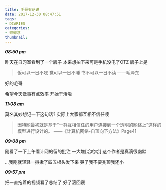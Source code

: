 ```yaml
---
title: 毛哥有话说
date: 2017-12-30 08:47:51
tags: 
- DIARIES
categories: 
- 碎碎念
thumbnail:
---
```

***08:50 pm***

昨天在自习室看到了一个牌子
本来想拍下来可是手机没电了OTZ
牌子上是
>饭可以一日不吃
 觉可以一日不睡
 书不可以一日不读
    ——毛泽东

好的毛哥
<!--more--> 
希望今天做事有点效率
开始干活啦

***11:08 am***

莫名其妙想记一下这句话?
实际上大家都互相不信任噢

>因特网最初就是基于“一群互相信任的用户连接到一个透明的网络上”这样的模型进行设计的。
   ——《计算机网络-自顶向下方法》Page41

***09:08 pm***

刚看了一下上午看计网的留的批注
一大堆[哈哈哈]
这个作者是真滴很幽默

...我刚就轻轻一揪揪了四五根头发下来
哭了我不要秃顶我还小

***09:57 pm***

把一直拖着的视频看了总结了
好了滚回寝

